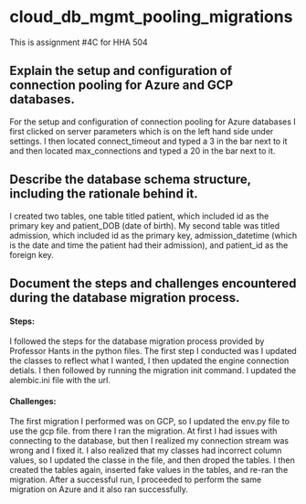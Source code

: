 # cloud_db_mgmt_pooling_migrations
This is assignment #4C for HHA 504


## Explain the setup and configuration of connection pooling for Azure and GCP databases.
For the setup and configuration of connection pooling for Azure databases I first clicked on server parameters which is on the left hand side under settings. I then located connect_timeout and typed a 3 in the bar next to it and then located max_connections and typed a 20 in the bar next to it. 


## Describe the database schema structure, including the rationale behind it.
I created two tables, one table titled patient, which included id as the primary key and patient_DOB (date of birth). My second table was titled admission, which included id as the primary key, admission_datetime (which is the date and time the patient had their admission), and patient_id as the foreign key. 


## Document the steps and challenges encountered during the database migration process.
#### Steps:
I followed the steps for the database migration process provided by Professor Hants in the python files. 
The first step I conducted was I updated the classes to reflect what I wanted, I then updated the engine connection detials. I then followed by running the migration init command. 
I updated the alembic.ini file with the url. 
#### Challenges: 
The first migration I performed was on GCP, so I updated the env.py file to use the gcp file. from there I ran the migration. 
At first I had issues with connecting to the database, but then I realized my connection stream was wrong and I fixed it. I also realized that my classes had incorrect column values, so I updated the classe in the file, and then droped the tables. I then created the tables again, inserted fake values in the tables, and re-ran the migration. After a successful run, I proceeded to perform the same migration on Azure and it also ran successfully.  